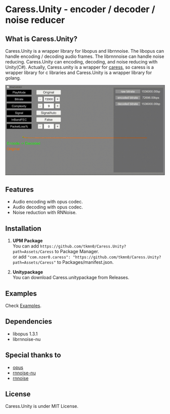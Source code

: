 # Caress.Unity - encoder / decoder / noise reducer

## What is Caress.Unity?    
Caress.Unity is a wrapper library for libopus and librnnoise. The libopus can handle encoding / decoding audio frames. The librnnnoise can handle noise reducing. Caress.Unity can encoding, decoding, and noise reducing with Unity(C#). Actually, Caress.unity is a wrapper for [caress](https://github.com/tkmn0/caress), so caress is a wrapper library for c libraries and Caress.Unity is a wrapper library for golang.    

<div align="center">
<img src="./Docs/caress_example.gif" alt="caress_example_gif">
</div>


## Features
- Audio encoding with opus codec.
- Audio decoding with opus codec.
- Noise reduction with RNNoise.

## Installation
1. __UPM Package__    
You can add `https://github.com/tkmn0/Caress.Unity?path=Assets/Caress` to Package Manager.    
or add `"com.nzer0.caress": "https://github.com/tkmn0/Caress.Unity?path=Assets/Caress"` to Packages/manifest.json.

2. __Unitypackage__    
You can download Caress.unitypackage from Releases.


## Examples
Check [Examples](./Assets/Caress/_Examples).

## Dependencies
- libopus 1.3.1
- librnnoise-nu 

## Special thanks to
- [opus](https://github.com/xiph/opus) 
- [rnnoise-nu](https://github.com/GregorR/rnnoise-nu)
- [rnnoise](https://jmvalin.ca/demo/rnnoise/)

## License
Caress.Unity is under MIT License.